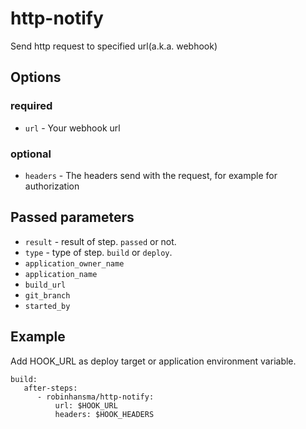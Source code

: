 # http-notify

Send http request to specified url(a.k.a. webhook)

## Options
### required

 * `url` - Your webhook url

### optional
 * `headers` - The headers send with the request, for example for authorization

## Passed parameters

 * `result` - result of step. `passed` or not.
 * `type` - type of step. `build` or `deploy`.
 * `application_owner_name`
 * `application_name`
 * `build_url`
 * `git_branch`
 * `started_by`

## Example

Add HOOK_URL as deploy target or application environment variable.

    build:
       after-steps:
          - robinhansma/http-notify:
              url: $HOOK_URL
              headers: $HOOK_HEADERS

